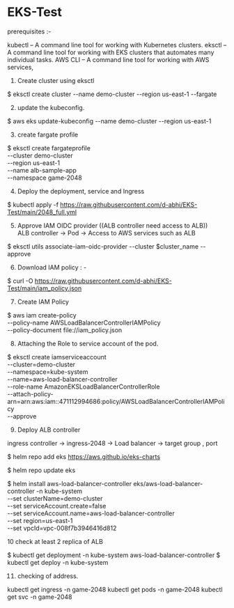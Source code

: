 # EKS-Test

prerequisites :-

kubectl – A command line tool for working with Kubernetes clusters. 
eksctl – A command line tool for working with EKS clusters that automates many individual tasks. 
AWS CLI – A command line tool for working with AWS services, 

1. Create cluster using eksctl

$ eksctl create cluster --name demo-cluster --region us-east-1 --fargate

2. update the kubeconfig.

$ aws eks update-kubeconfig --name demo-cluster --region us-east-1

3. create fargate profile 

$ eksctl create fargateprofile \
    --cluster demo-cluster \
    --region us-east-1 \
    --name alb-sample-app \
    --namespace game-2048

4. Deploy the deployment, service and Ingress

$ kubectl apply -f https://raw.githubusercontent.com/d-abhi/EKS-Test/main/2048_full.yml


5. Approve IAM OIDC provider ((ALB controller need access to ALB))  
     ALB controller -> Pod -> Access to AWS services such as ALB

$ eksctl utils associate-iam-oidc-provider --cluster $cluster_name --approve


6. Download IAM policy : - 

$ curl -O https://raw.githubusercontent.com/d-abhi/EKS-Test/main/iam_policy.json

7. Create IAM Policy

$ aws iam create-policy \
    --policy-name AWSLoadBalancerControllerIAMPolicy \
    --policy-document file://iam_policy.json

8. Attaching the Role to service account of the pod.

$ 
eksctl create iamserviceaccount \
  --cluster=demo-cluster \
  --namespace=kube-system \
  --name=aws-load-balancer-controller \
  --role-name AmazonEKSLoadBalancerControllerRole \
  --attach-policy-arn=arn:aws:iam::471112994686:policy/AWSLoadBalancerControllerIAMPolicy \
  --approve

9. Deploy ALB controller 

ingress controller -> ingress-2048 -> Load balancer -> target group , port


$ helm repo add eks https://aws.github.io/eks-charts

$ helm repo update eks

$ helm install aws-load-balancer-controller eks/aws-load-balancer-controller -n kube-system \
  --set clusterName=demo-cluster \
  --set serviceAccount.create=false \
  --set serviceAccount.name=aws-load-balancer-controller \
  --set region=us-east-1 \
  --set vpcId=vpc-008f7b3946416d812

10 check at least 2 replica of ALB

$  kubectl get deployment -n kube-system aws-load-balancer-controller
$ kubectl get deploy -n kube-system

11. checking of address. 

kubectl get ingress -n game-2048
kubectl get pods -n game-2048 
kubectl get svc -n game-2048










 

